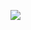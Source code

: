<p>
 <img src="https://github.com/Mishka-Sakhelashvili/React__Online-Store-Commerce.js/blob/master/cover.jpg?raw=true" />
</p>

